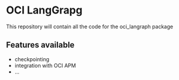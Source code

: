 # OCI LangGrapg
This repository will contain all the code for the oci_langraph package

## Features available
* checkpointing
* integration with OCI APM
* ...
